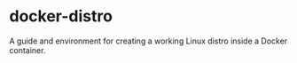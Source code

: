 # docker-distro
A guide and environment for creating a working Linux distro inside a Docker container.
